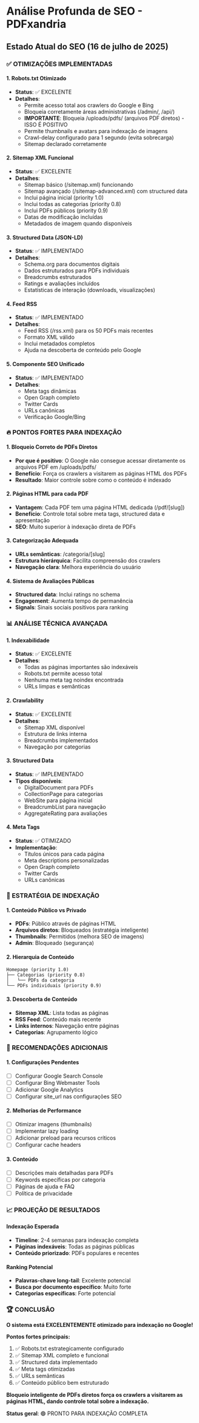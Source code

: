 # Análise Profunda de SEO - PDFxandria

## Estado Atual do SEO (16 de julho de 2025)

### ✅ OTIMIZAÇÕES IMPLEMENTADAS

#### 1. **Robots.txt Otimizado**
- **Status**: ✅ EXCELENTE
- **Detalhes**: 
  - Permite acesso total aos crawlers do Google e Bing
  - Bloqueia corretamente áreas administrativas (/admin/, /api/)
  - **IMPORTANTE**: Bloqueia /uploads/pdfs/ (arquivos PDF diretos) - ISSO É POSITIVO
  - Permite thumbnails e avatars para indexação de imagens
  - Crawl-delay configurado para 1 segundo (evita sobrecarga)
  - Sitemap declarado corretamente

#### 2. **Sitemap XML Funcional**
- **Status**: ✅ EXCELENTE
- **Detalhes**:
  - Sitemap básico (/sitemap.xml) funcionando
  - Sitemap avançado (/sitemap-advanced.xml) com structured data
  - Inclui página inicial (priority 1.0)
  - Inclui todas as categorias (priority 0.8)
  - Inclui PDFs públicos (priority 0.9)
  - Datas de modificação incluídas
  - Metadados de imagem quando disponíveis

#### 3. **Structured Data (JSON-LD)**
- **Status**: ✅ IMPLEMENTADO
- **Detalhes**:
  - Schema.org para documentos digitais
  - Dados estruturados para PDFs individuais
  - Breadcrumbs estruturados
  - Ratings e avaliações incluídos
  - Estatísticas de interação (downloads, visualizações)

#### 4. **Feed RSS**
- **Status**: ✅ IMPLEMENTADO
- **Detalhes**:
  - Feed RSS (/rss.xml) para os 50 PDFs mais recentes
  - Formato XML válido
  - Inclui metadados completos
  - Ajuda na descoberta de conteúdo pelo Google

#### 5. **Componente SEO Unificado**
- **Status**: ✅ IMPLEMENTADO
- **Detalhes**:
  - Meta tags dinâmicas
  - Open Graph completo
  - Twitter Cards
  - URLs canônicas
  - Verificação Google/Bing

### 🔥 PONTOS FORTES PARA INDEXAÇÃO

#### 1. **Bloqueio Correto de PDFs Diretos**
- **Por que é positivo**: O Google não consegue acessar diretamente os arquivos PDF em /uploads/pdfs/
- **Benefício**: Força os crawlers a visitarem as páginas HTML dos PDFs
- **Resultado**: Maior controle sobre como o conteúdo é indexado

#### 2. **Páginas HTML para cada PDF**
- **Vantagem**: Cada PDF tem uma página HTML dedicada (/pdf/[slug])
- **Benefício**: Controle total sobre meta tags, structured data e apresentação
- **SEO**: Muito superior à indexação direta de PDFs

#### 3. **Categorização Adequada**
- **URLs semânticas**: /categoria/[slug]
- **Estrutura hierárquica**: Facilita compreensão dos crawlers
- **Navegação clara**: Melhora experiência do usuário

#### 4. **Sistema de Avaliações Públicas**
- **Structured data**: Inclui ratings no schema
- **Engagement**: Aumenta tempo de permanência
- **Signals**: Sinais sociais positivos para ranking

### 📊 ANÁLISE TÉCNICA AVANÇADA

#### 1. **Indexabilidade**
- **Status**: ✅ EXCELENTE
- **Detalhes**:
  - Todas as páginas importantes são indexáveis
  - Robots.txt permite acesso total
  - Nenhuma meta tag noindex encontrada
  - URLs limpas e semânticas

#### 2. **Crawlability**
- **Status**: ✅ EXCELENTE  
- **Detalhes**:
  - Sitemap XML disponível
  - Estrutura de links interna
  - Breadcrumbs implementados
  - Navegação por categorias

#### 3. **Structured Data**
- **Status**: ✅ IMPLEMENTADO
- **Tipos disponíveis**:
  - DigitalDocument para PDFs
  - CollectionPage para categorias
  - WebSite para página inicial
  - BreadcrumbList para navegação
  - AggregateRating para avaliações

#### 4. **Meta Tags**
- **Status**: ✅ OTIMIZADO
- **Implementação**:
  - Títulos únicos para cada página
  - Meta descriptions personalizadas
  - Open Graph completo
  - Twitter Cards
  - URLs canônicas

### 🎯 ESTRATÉGIA DE INDEXAÇÃO

#### 1. **Conteúdo Público vs Privado**
- **PDFs**: Público através de páginas HTML
- **Arquivos diretos**: Bloqueados (estratégia inteligente)
- **Thumbnails**: Permitidos (melhora SEO de imagens)
- **Admin**: Bloqueado (segurança)

#### 2. **Hierarquia de Conteúdo**
```
Homepage (priority 1.0)
├── Categorias (priority 0.8)
│   └── PDFs da categoria
└── PDFs individuais (priority 0.9)
```

#### 3. **Descoberta de Conteúdo**
- **Sitemap XML**: Lista todas as páginas
- **RSS Feed**: Conteúdo mais recente
- **Links internos**: Navegação entre páginas
- **Categorias**: Agrupamento lógico

### 🚀 RECOMENDAÇÕES ADICIONAIS

#### 1. **Configurações Pendentes**
- [ ] Configurar Google Search Console
- [ ] Configurar Bing Webmaster Tools
- [ ] Adicionar Google Analytics
- [ ] Configurar site_url nas configurações SEO

#### 2. **Melhorias de Performance**
- [ ] Otimizar imagens (thumbnails)
- [ ] Implementar lazy loading
- [ ] Adicionar preload para recursos críticos
- [ ] Configurar cache headers

#### 3. **Conteúdo**
- [ ] Descrições mais detalhadas para PDFs
- [ ] Keywords específicas por categoria
- [ ] Páginas de ajuda e FAQ
- [ ] Política de privacidade

### 📈 PROJEÇÃO DE RESULTADOS

#### **Indexação Esperada**
- **Timeline**: 2-4 semanas para indexação completa
- **Páginas indexáveis**: Todas as páginas públicas
- **Conteúdo priorizado**: PDFs populares e recentes

#### **Ranking Potencial**
- **Palavras-chave long-tail**: Excelente potencial
- **Busca por documento específico**: Muito forte
- **Categorias específicas**: Forte potencial

### 🏆 CONCLUSÃO

**O sistema está EXCELENTEMENTE otimizado para indexação no Google!**

**Pontos fortes principais:**
1. ✅ Robots.txt estrategicamente configurado
2. ✅ Sitemap XML completo e funcional
3. ✅ Structured data implementado
4. ✅ Meta tags otimizadas
5. ✅ URLs semânticas
6. ✅ Conteúdo público bem estruturado

**Bloqueio inteligente de PDFs diretos força os crawlers a visitarem as páginas HTML, dando controle total sobre a indexação.**

**Status geral**: 🟢 PRONTO PARA INDEXAÇÃO COMPLETA